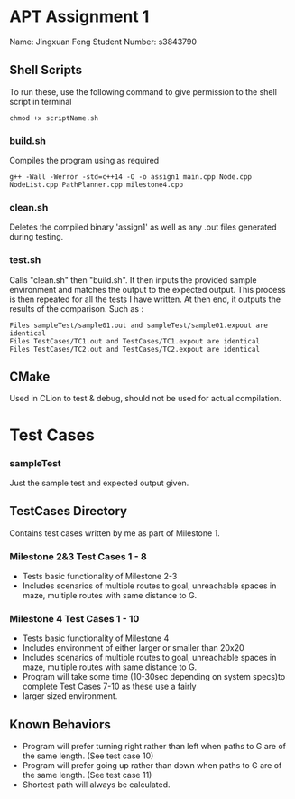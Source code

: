# APT Assignment 1
Name: Jingxuan Feng
Student Number: s3843790


## Shell Scripts
To run these, use the following command to give permission to the shell script in terminal
```
chmod +x scriptName.sh
```

### build.sh
Compiles the program using as required
```
g++ -Wall -Werror -std=c++14 -O -o assign1 main.cpp Node.cpp NodeList.cpp PathPlanner.cpp milestone4.cpp
```

### clean.sh
Deletes the compiled binary 'assign1' as well as any .out files generated during testing. 


### test.sh
Calls "clean.sh" then "build.sh". It then inputs the provided sample environment and matches the output to the expected output.
This process is then repeated for all the tests I have written. At then end, it outputs the results of the comparison.
Such as : 

```
Files sampleTest/sample01.out and sampleTest/sample01.expout are identical
Files TestCases/TC1.out and TestCases/TC1.expout are identical
Files TestCases/TC2.out and TestCases/TC2.expout are identical
```

## CMake
Used in CLion to test & debug, should not be used for actual compilation.


# Test Cases 
### sampleTest
Just the sample test and expected output given.

## TestCases Directory
Contains test cases written by me as part of Milestone 1. 

### Milestone 2&3 Test Cases 1 - 8 
- Tests basic functionality of Milestone 2-3
- Includes scenarios of multiple routes to goal, unreachable spaces in maze, multiple routes with same distance to G. 

### Milestone 4 Test Cases 1 - 10
- Tests basic functionality of Milestone 4
- Includes environment of either larger or smaller than 20x20
- Includes scenarios of multiple routes to goal, unreachable spaces in maze, multiple routes with same distance to G.
- Program will take some time (10-30sec depending on system specs)to complete Test Cases 7-10 as these use a fairly 
- larger sized environment. 

## Known Behaviors
- Program will prefer turning right rather than left when paths to G are of the same length. (See test case 10)
- Program will prefer going up rather than down when paths to G are of the same length. (See test case 11)
- Shortest path will always be calculated. 